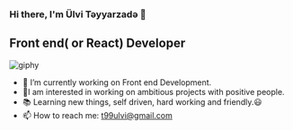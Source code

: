  ### Hi there, I'm Ülvi Təyyarzadə 👋
  ## Front end( or React) Developer
![giphy](https://user-images.githubusercontent.com/96413868/159547142-ba8a283a-8e4b-46b0-aca2-df00926d6ab8.gif)
- 🔭 I’m currently working on Front end Development.
- 🌟I am interested in working on ambitious projects with positive
people.
- 📚 Learning new things, self driven, hard working and friendly.😃
- 📫 How to reach me: t99ulvi@gmail.com


